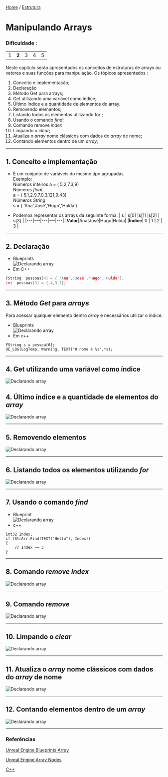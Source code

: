 [Home](https://myerco.github.io/unreal-engine) / [Estrutura](https://myerco.github.io/unreal-engine/1-estrutura.html)
# Manipulando Arrays
### Dificuldade :
|  |   |   |    |   |
|---|---|---|---|---|
| 1 | **2**  | 3  | 4   | 5  |

Neste capitulo serão apresentados os conceitos de estruturas de arrays ou vetores e
suas funções para manipulação.
Os tópicos apresentados :
1. Conceito e implementação;
1. Declaração
1. Método Get para arrays;
1. Get utilizando uma variável como índice;
1. Último índice e a quantidade de elementos do array;
1. Removendo elementos;
1. Listando todos os elementos utilizando for
;
1. Usando o comando *find*;
1. Comando remove *index*
1. Limpando o *clear*;
1. Atualiza o *array* nome clássicos com dados do *array* de nome;
1. Contando elementos dentro de um *array*;

***
## 1. Conceito e implementação
- É um conjunto de variáveis do mesmo tipo agrupadas  
Exemplo:  
Números inteiros
a = ( 5,2,7,3,9)  
Números *float*  
a = ( 5.1,2.9,7.0,3.121,9.43)  
Números *String*  
s = ( 'Ana','José','Hugo','Hulda')

- Podemos representar os arrays da seguinte forma:
| s |  s[0] |s[1]   |s[2]    | s[3]  |
|---|---|---|---|---|
|**Valor**|Ana|José|Hugo|Hulda|
|**Índice**|  0 | 1  | 2  | 3  |
***
## 2. Declaração
- Blueprints  
![Declarando array](../imagens/bp_array_1.png)
- Em C++  
```c++
FString  pessoas[4] = { 'Ana','José','Hugo','Hulda'};
int  pessoas[3] = { 4,3,7};
```
***
## 3. Método *Get* para *arrays*
Para acessar qualquer elemento dentro *array* é necessários utilizar o índice.  

- Blueprints  
![Declarando array](../imagens/bp_array_2.png)
- Em c++  
```
FString s = pessoa[0];
UE_LOG(LogTemp, Warning, TEXT("O nome é %s",*s);
```  
***
## 4. Get utilizando uma variável como índice
![Declarando array](../imagens/bp_array_3.png)

## 4. Último índice e a quantidade de elementos do *array*
![Declarando array](../imagens/bp_array_4.png)
***
## 5. Removendo elementos
![Declarando array](../imagens/bp_array_5.png)
***
## 6. Listando todos os elementos utilizando *for*
![Declarando array](../imagens/bp_array_6.png)
***
## 7. Usando o comando *find*
- Blueprint  
![Declarando array](../imagens/bp_array_7.png)
- c++
```
int32 Index;
if (StrArr.Find(TEXT("Hello"), Index))
{
    // Index == 3
}
```
***
## 8. Comando *remove index*
![Declarando array](../imagens/bp_array_8.png)
***
## 9. Comando *remove*
![Declarando array](../imagens/bp_array_9.png)
***
## 10. Limpando o *clear*
![Declarando array](../imagens/bp_array_10.png)
***
## 11. Atualiza o *array* **nome clássicos** com dados do *array* de **nome**

![Declarando array](../imagens/bp_array_11.png)
***
## 12. Contando elementos dentro de um *array*
![Declarando array](../imagens/bp_array_12.png)
***
### Referências

[Unreal Engine Blueprints Array](https://docs.unrealengine.com/en-US/Engine/Blueprints/UserGuide/Arrays/index.html)

[Unreal Engine Array Nodes](https://docs.unrealengine.com/en-US/Engine/Blueprints/UserGuide/Arrays/ArrayNodes/index.html)

[C++](https://www.codegrepper.com/code-examples/cpp/ue4+c%2B%2B+array)
